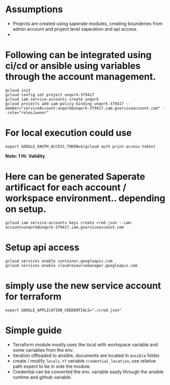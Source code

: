 # Assumptions
 - Projects are created using saperate modules, creating bounderies from admin account and project level saperation and api access.
 - 

# Following can be integrated using ci/cd or ansible using variables through the account management.
```
gcloud init
gcloud config set project unqork-379417
gcloud iam service-accounts create unqork
gcloud projects add-iam-policy-binding unqork-379417 --member="serviceAccount:unqork@unqork-379417.iam.gserviceaccount.com" --role="roles/owner"
```

# For local execution could use
```
export GOOGLE_OAUTH_ACCESS_TOKEN=$(gcloud auth print-access-token)
```
**Note: 1 Hr. Validity**

# Here can be generated Saperate artificact for each account / workspace environment.. depending on setup.
```
gcloud iam service-accounts keys create cred.json --iam-account=unqork@unqork-379417.iam.gserviceaccount.com
```

# Setup api access
```
gcloud services enable container.googleapis.com
gcloud services enable cloudresourcemanager.googleapis.com
```

# simply use the new service account for terraform
```
export GOOGLE_APPLICATION_CREDENTIALS="./cred.json"
```

# Simple guide 
 * Terraform module mostly uses the local with workspace variable and some variables from the env.
 * iteration offloaded to ansible, documents are located in `ansible` folder.
 * create / modify `locals.tf` variable `credential_location`, use relative path expect to be in side the module.
 * Credential can be converted the env. variable easily through the ansible runtime and github variable.



